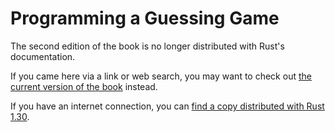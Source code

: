 # Programming a Guessing Game

The second edition of the book is no longer distributed with Rust's documentation.

If you came here via a link or web search, you may want to check out [the current version of the book](../ch02-00-guessing-game-tutorial.html) instead.

If you have an internet connection, you can [find a copy distributed with Rust 1.30](https://doc.rust-lang.org/1.30.0/book/second-edition/ch02-00-guessing-game-tutorial.html).